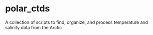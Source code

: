 # polar_ctds
A collection of scripts to find, organize, and process temperature and salinity data from the Arctic
